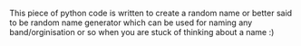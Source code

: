 This piece of python code is written to create a random name or better said to be random name generator which can be used for naming any band/orginisation or so
when you are stuck of thinking about a name :)
